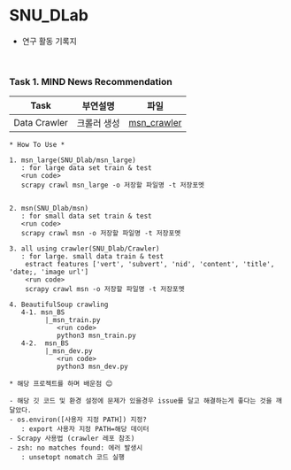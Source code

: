 # SNU_DLab

* 연구 활동 기록지 

<br>

### Task 1. MIND News Recommendation

| Task |  부연설명 | 파일  |
|------|---------|------------------|
| Data Crawler | 크롤러 생성 | [msn_crawler](SNU_Dlab/msn) |

```
* How To Use *

1. msn_large(SNU_Dlab/msn_large)
   : for large data set train & test
   <run code>
   scrapy crawl msn_large -o 저장할 파일명 -t 저장포멧


2. msn(SNU_Dlab/msn)
   : for small data set train & test
   <run code>
   scrapy crawl msn -o 저장할 파일명 -t 저장포멧

3. all using crawler(SNU_Dlab/Crawler)
   : for large. small data train & test
    estract features ['vert', 'subvert', 'nid', 'content', 'title', 'date;, 'image url']
    <run code>
    scrapy crawl msn -o 저장할 파일명 -t 저장포멧

4. BeautifulSoup crawling
   4-1. msn_BS 
         |_msn_train.py 
            <run code>
            python3 msn_train.py
   4-2.  msn_BS 
         |_msn_dev.py 
            <run code>
            python3 msn_dev.py 
```


```
* 해당 프로젝트를 하며 배운점 😊

- 해당 깃 코드 및 환경 설정에 문제가 있을경우 issue를 달고 해결하는게 좋다는 것을 깨달았다.
- os.environ([사용자 지정 PATH]) 지정? 
   : export 사용자 지정 PATH=해당 데이터 
- Scrapy 사용법 (crawler 레포 참조)
- zsh: no matches found: 에러 발생시 
   : unsetopt nomatch 코드 실행 

```

<br>
